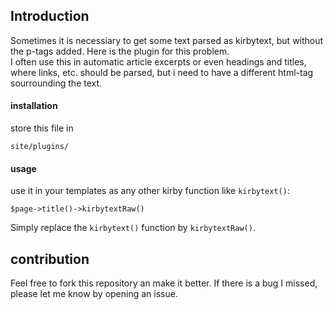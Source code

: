 ## Introduction
Sometimes it is necessiary to get some text parsed as kirbytext, but without the p-tags added. Here is the plugin for this problem.  
I often use this in automatic article excerpts or even headings and titles, where links, etc. should be parsed, but i need to have a different html-tag sourrounding the text.

#### installation
store this file in
	
	site/plugins/

#### usage
use it in your templates as any other kirby function like `kirbytext()`:

    $page->title()->kirbytextRaw()

Simply replace the `kirbytext()` function by `kirbytextRaw()`.


## contribution
Feel free to fork this repository an make it better. If there is a bug I missed, please let me know by opening an issue.  